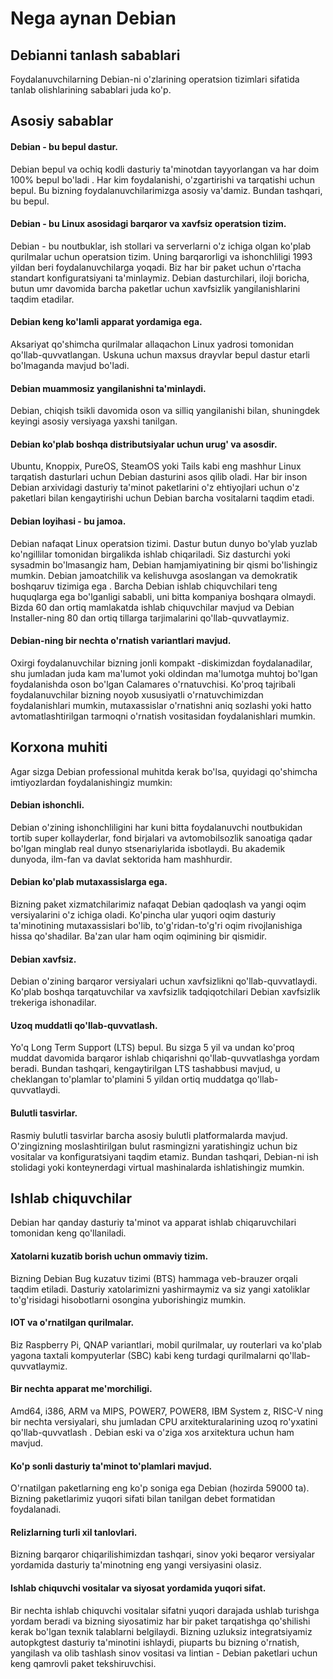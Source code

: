 # Nega aynan Debian

## Debianni tanlash sabablari
Foydalanuvchilarning Debian-ni o'zlarining operatsion tizimlari sifatida tanlab olishlarining sabablari juda ko'p.

## Asosiy sabablar
#### Debian - bu bepul dastur.
Debian bepul va ochiq kodli dasturiy ta'minotdan tayyorlangan va har doim 100% bepul bo'ladi . Har kim foydalanishi, o'zgartirishi va tarqatishi uchun bepul. Bu bizning foydalanuvchilarimizga asosiy va'damiz. Bundan tashqari, bu bepul.

#### Debian - bu Linux asosidagi barqaror va xavfsiz operatsion tizim.
Debian - bu noutbuklar, ish stollari va serverlarni o'z ichiga olgan ko'plab qurilmalar uchun operatsion tizim. Uning barqarorligi va ishonchliligi 1993 yildan beri foydalanuvchilarga yoqadi. Biz har bir paket uchun o'rtacha standart konfiguratsiyani ta'minlaymiz. Debian dasturchilari, iloji boricha, butun umr davomida barcha paketlar uchun xavfsizlik yangilanishlarini taqdim etadilar.

#### Debian keng ko'lamli apparat yordamiga ega.
Aksariyat qo'shimcha qurilmalar allaqachon Linux yadrosi tomonidan qo'llab-quvvatlangan. Uskuna uchun maxsus drayvlar bepul dastur etarli bo'lmaganda mavjud bo'ladi.

#### Debian muammosiz yangilanishni ta'minlaydi.
Debian, chiqish tsikli davomida oson va silliq yangilanishi bilan, shuningdek keyingi asosiy versiyaga yaxshi tanilgan.

#### Debian ko'plab boshqa distributsiyalar uchun urug' va asosdir.
Ubuntu, Knoppix, PureOS, SteamOS yoki Tails kabi eng mashhur Linux tarqatish dasturlari uchun Debian dasturini asos qilib oladi. Har bir inson Debian arxividagi dasturiy ta'minot paketlarini o'z ehtiyojlari uchun o'z paketlari bilan kengaytirishi uchun Debian barcha vositalarni taqdim etadi.

#### Debian loyihasi - bu jamoa.
Debian nafaqat Linux operatsion tizimi. Dastur butun dunyo bo'ylab yuzlab ko'ngillilar tomonidan birgalikda ishlab chiqariladi. Siz dasturchi yoki sysadmin bo'lmasangiz ham, Debian hamjamiyatining bir qismi bo'lishingiz mumkin. Debian jamoatchilik va kelishuvga asoslangan va demokratik boshqaruv tizimiga ega . Barcha Debian ishlab chiquvchilari teng huquqlarga ega bo'lganligi sababli, uni bitta kompaniya boshqara olmaydi. Bizda 60 dan ortiq mamlakatda ishlab chiquvchilar mavjud va Debian Installer-ning 80 dan ortiq tillarga tarjimalarini qo'llab-quvvatlaymiz.

#### Debian-ning bir nechta o'rnatish variantlari mavjud.
Oxirgi foydalanuvchilar bizning jonli kompakt -diskimizdan foydalanadilar, shu jumladan juda kam ma'lumot yoki oldindan ma'lumotga muhtoj bo'lgan foydalanishda oson bo'lgan Calamares o'rnatuvchisi. Ko'proq tajribali foydalanuvchilar bizning noyob xususiyatli o'rnatuvchimizdan foydalanishlari mumkin, mutaxassislar o'rnatishni aniq sozlashi yoki hatto avtomatlashtirilgan tarmoqni o'rnatish vositasidan foydalanishlari mumkin.

## Korxona muhiti
Agar sizga Debian professional muhitda kerak bo'lsa, quyidagi qo'shimcha imtiyozlardan foydalanishingiz mumkin:

#### Debian ishonchli.
Debian o'zining ishonchliligini har kuni bitta foydalanuvchi noutbukidan tortib super kollayderlar, fond birjalari va avtomobilsozlik sanoatiga qadar bo'lgan minglab real dunyo stsenariylarida isbotlaydi. Bu akademik dunyoda, ilm-fan va davlat sektorida ham mashhurdir.

#### Debian ko'plab mutaxassislarga ega.
Bizning paket xizmatchilarimiz nafaqat Debian qadoqlash va yangi oqim versiyalarini o'z ichiga oladi. Ko'pincha ular yuqori oqim dasturiy ta'minotining mutaxassislari bo'lib, to'g'ridan-to'g'ri oqim rivojlanishiga hissa qo'shadilar. Ba'zan ular ham oqim oqimining bir qismidir.

#### Debian xavfsiz.
Debian o'zining barqaror versiyalari uchun xavfsizlikni qo'llab-quvvatlaydi. Ko'plab boshqa tarqatuvchilar va xavfsizlik tadqiqotchilari Debian xavfsizlik trekeriga ishonadilar.

#### Uzoq muddatli qo'llab-quvvatlash.
Yo'q Long Term Support (LTS) bepul. Bu sizga 5 yil va undan ko'proq muddat davomida barqaror ishlab chiqarishni qo'llab-quvvatlashga yordam beradi. Bundan tashqari, kengaytirilgan LTS tashabbusi mavjud, u cheklangan to'plamlar to'plamini 5 yildan ortiq muddatga qo'llab-quvvatlaydi.

#### Bulutli tasvirlar.
Rasmiy bulutli tasvirlar barcha asosiy bulutli platformalarda mavjud. O'zingizning moslashtirilgan bulut rasmingizni yaratishingiz uchun biz vositalar va konfiguratsiyani taqdim etamiz. Bundan tashqari, Debian-ni ish stolidagi yoki konteynerdagi virtual mashinalarda ishlatishingiz mumkin.

## Ishlab chiquvchilar
Debian har qanday dasturiy ta'minot va apparat ishlab chiqaruvchilari tomonidan keng qo'llaniladi.

#### Xatolarni kuzatib borish uchun ommaviy tizim.
Bizning Debian Bug kuzatuv tizimi (BTS) hammaga veb-brauzer orqali taqdim etiladi. Dasturiy xatolarimizni yashirmaymiz va siz yangi xatoliklar to'g'risidagi hisobotlarni osongina yuborishingiz mumkin.

#### IOT va o'rnatilgan qurilmalar.
Biz Raspberry Pi, QNAP variantlari, mobil qurilmalar, uy routerlari va ko'plab yagona taxtali kompyuterlar (SBC) kabi keng turdagi qurilmalarni qo'llab-quvvatlaymiz.

#### Bir nechta apparat me'morchiligi.
Amd64, i386, ARM va MIPS, POWER7, POWER8, IBM System z, RISC-V ning bir nechta versiyalari, shu jumladan CPU arxitekturalarining uzoq ro'yxatini qo'llab-quvvatlash . Debian eski va o'ziga xos arxitektura uchun ham mavjud.

#### Ko'p sonli dasturiy ta'minot to'plamlari mavjud.
O'rnatilgan paketlarning eng ko'p soniga ega Debian (hozirda 59000 ta). Bizning paketlarimiz yuqori sifati bilan tanilgan debet formatidan foydalanadi.

#### Relizlarning turli xil tanlovlari.
Bizning barqaror chiqarilishimizdan tashqari, sinov yoki beqaror versiyalar yordamida dasturiy ta'minotning eng yangi versiyasini olasiz.

#### Ishlab chiquvchi vositalar va siyosat yordamida yuqori sifat.
Bir nechta ishlab chiquvchi vositalar sifatni yuqori darajada ushlab turishga yordam beradi va bizning siyosatimiz har bir paket tarqatishga qo'shilishi kerak bo'lgan texnik talablarni belgilaydi. Bizning uzluksiz integratsiyamiz autopkgtest dasturiy ta'minotini ishlaydi, piuparts bu bizning o'rnatish, yangilash va olib tashlash sinov vositasi va lintian - Debian paketlari uchun keng qamrovli paket tekshiruvchisi.